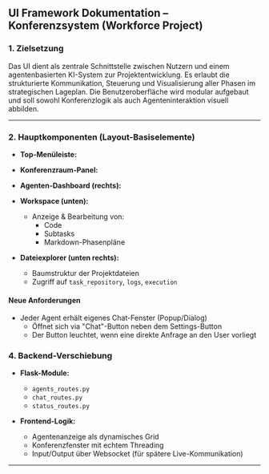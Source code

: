 ## UI Framework Dokumentation – Konferenzsystem (Workforce Project)

### 1. Zielsetzung
Das UI dient als zentrale Schnittstelle zwischen Nutzern und einem agentenbasierten KI-System zur Projektentwicklung. Es erlaubt die strukturierte Kommunikation, Steuerung und Visualisierung aller Phasen im strategischen Lageplan. Die Benutzeroberfläche wird modular aufgebaut und soll sowohl Konferenzlogik als auch Agenteninteraktion visuell abbilden.

---

### 2. Hauptkomponenten (Layout-Basiselemente)
- **Top-Menüleiste:**


- **Konferenzraum-Panel:**


- **Agenten-Dashboard (rechts):**


- **Workspace (unten):**
  - Anzeige & Bearbeitung von:
    - Code
    - Subtasks
    - Markdown-Phasenpläne

- **Dateiexplorer (unten rechts):**
  - Baumstruktur der Projektdateien
  - Zugriff auf `task_repository`, `logs`, `execution`



#### Neue Anforderungen
- Jeder Agent erhält eigenes Chat-Fenster (Popup/Dialog)
  - Öffnet sich via "Chat"-Button neben dem Settings-Button
  - Der Button leuchtet, wenn eine direkte Anfrage an den User vorliegt

### 4. Backend-Verschiebung
- **Flask-Module:**
  - `agents_routes.py`
  - `chat_routes.py`
  - `status_routes.py`

- **Frontend-Logik:**
  - Agentenanzeige als dynamisches Grid
  - Konferenzfenster mit echtem Threading
  - Input/Output über Websocket (für spätere Live-Kommunikation)

---
